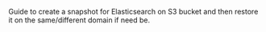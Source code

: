 Guide to create a snapshot for Elasticsearch on S3 bucket and then restore it on the same/different domain if need be.
